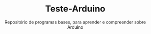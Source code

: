 <h1 align="center">
  Teste-Arduino
</h1>

<p align="center">
  Repositório de programas bases, para aprender e compreender sobre Arduino
</p>
